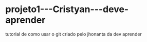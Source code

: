 # projeto1---Cristyan---deve-aprender
tutorial de como usar o git criado pelo jhonanta da dev aprender
